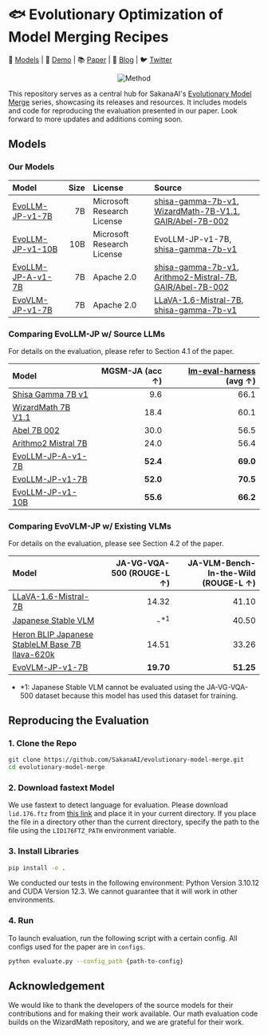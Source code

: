 # 🐟 Evolutionary Optimization of Model Merging Recipes

🤗 [Models](https://huggingface.co/SakanaAI) | 👀 [Demo](https://huggingface.co/spaces/SakanaAI/EvoVLM-JP) | 📚 [Paper](https://arxiv.org/abs/2403.13187) | 📝 [Blog](https://sakana.ai/evolutionary-model-merge/) | 🐦 [Twitter](https://twitter.com/SakanaAILabs)


<div align="center">
<img src="./assets/method.gif" alt="Method" title="method">
</div>



This repository serves as a central hub for SakanaAI's [Evolutionary Model Merge](https://arxiv.org/abs/2403.13187) series, showcasing its releases and resources. It includes models and code for reproducing the evaluation presented in our paper. Look forward to more updates and additions coming soon.

## Models

### Our Models

| Model | Size | License | Source |
| :-- | --: | :-- | :-- |
| [EvoLLM-JP-v1-7B](https://huggingface.co/SakanaAI/EvoLLM-JP-v1-7B) | 7B | Microsoft Research License | [shisa-gamma-7b-v1](https://huggingface.co/augmxnt/shisa-gamma-7b-v1), [WizardMath-7B-V1.1](https://huggingface.co/WizardLM/WizardMath-7B-V1.1), [GAIR/Abel-7B-002](https://huggingface.co/GAIR/Abel-7B-002)
| [EvoLLM-JP-v1-10B](https://huggingface.co/SakanaAI/EvoLLM-JP-v1-10B) | 10B | Microsoft Research License | EvoLLM-JP-v1-7B, [shisa-gamma-7b-v1](https://huggingface.co/augmxnt/shisa-gamma-7b-v1) |
| [EvoLLM-JP-A-v1-7B](https://huggingface.co/SakanaAI/EvoLLM-JP-A-v1-7B) | 7B | Apache 2.0 | [shisa-gamma-7b-v1](https://huggingface.co/augmxnt/shisa-gamma-7b-v1), [Arithmo2-Mistral-7B](https://huggingface.co/upaya07/Arithmo2-Mistral-7B), [GAIR/Abel-7B-002](https://huggingface.co/GAIR/Abel-7B-002) |
| [EvoVLM-JP-v1-7B](https://huggingface.co/SakanaAI/EvoVLM-JP-v1-7B) | 7B | Apache 2.0 | [LLaVA-1.6-Mistral-7B](https://huggingface.co/liuhaotian/llava-v1.6-mistral-7b), [shisa-gamma-7b-v1](https://huggingface.co/augmxnt/shisa-gamma-7b-v1)




### Comparing EvoLLM-JP w/ Source LLMs

For details on the evaluation, please refer to Section 4.1 of the paper.

| Model | MGSM-JA (acc &uarr;) | [lm-eval-harness](https://github.com/Stability-AI/lm-evaluation-harness/tree/jp-stable) (avg &uarr;) |
| :-- | --: | --: |
| [Shisa Gamma 7B v1](https://huggingface.co/augmxnt/shisa-gamma-7b-v1) | 9.6 | 66.1 |
| [WizardMath 7B V1.1](https://huggingface.co/WizardLM/WizardMath-7B-V1.1) | 18.4 | 60.1 |
| [Abel 7B 002](https://huggingface.co/GAIR/Abel-7B-002) | 30.0 | 56.5 |
| [Arithmo2 Mistral 7B](https://huggingface.co/upaya07/Arithmo2-Mistral-7B) | 24.0 | 56.4 |
| [EvoLLM-JP-A-v1-7B](https://huggingface.co/SakanaAI/EvoLLM-JP-A-v1-7B) | **52.4** | **69.0** |
| [EvoLLM-JP-v1-7B](https://huggingface.co/SakanaAI/EvoLLM-JP-v1-7B) | **52.0** | **70.5** |
| [EvoLLM-JP-v1-10B](https://huggingface.co/SakanaAI/EvoLLM-JP-v1-10B) | **55.6** | **66.2** |


### Comparing EvoVLM-JP w/ Existing VLMs

For details on the evaluation, please see Section 4.2 of the paper.


| Model | JA-VG-VQA-500 (ROUGE-L &uarr;) | JA-VLM-Bench-In-the-Wild (ROUGE-L &uarr;) |
| :-- | --: | --: |
| [LLaVA-1.6-Mistral-7B](https://llava-vl.github.io/blog/2024-01-30-llava-next/) | 14.32 | 41.10 |
| [Japanese Stable VLM](https://huggingface.co/stabilityai/japanese-stable-vlm) | -<sup>*1</sup> | 40.50 |
| [Heron BLIP Japanese StableLM Base 7B llava-620k](https://huggingface.co/turing-motors/heron-chat-blip-ja-stablelm-base-7b-v1-llava-620k) | 14.51 | 33.26 |
| [EvoVLM-JP-v1-7B](https://huggingface.co/SakanaAI/EvoVLM-JP-v1-7B) | **19.70** | **51.25** |

* \*1: Japanese Stable VLM cannot be evaluated using the JA-VG-VQA-500 dataset because this model has used this dataset for training.




## Reproducing the Evaluation

### 1. Clone the Repo

```bash
git clone https://github.com/SakanaAI/evolutionary-model-merge.git
cd evolutionary-model-merge
```

### 2. Download fastext Model

We use fastext to detect language for evaluation. Please download `lid.176.ftz` from [this link](https://fasttext.cc/docs/en/language-identification.html) and place it in your current directory. If you place the file in a directory other than the current directory, specify the path to the file using the `LID176FTZ_PATH` environment variable.


### 3. Install Libraries

```bash
pip install -e .
```
We conducted our tests in the following environment: Python Version 3.10.12 and CUDA Version 12.3.
We cannot guarantee that it will work in other environments.

### 4. Run

To launch evaluation, run the following script with a certain config. All configs used for the paper are in `configs`.

```bash
python evaluate.py --config_path {path-to-config}
```


## Acknowledgement

We would like to thank the developers of the source models for their contributions and for making their work available. Our math evaluation code builds on the WizardMath repository, and we are grateful for their work.
